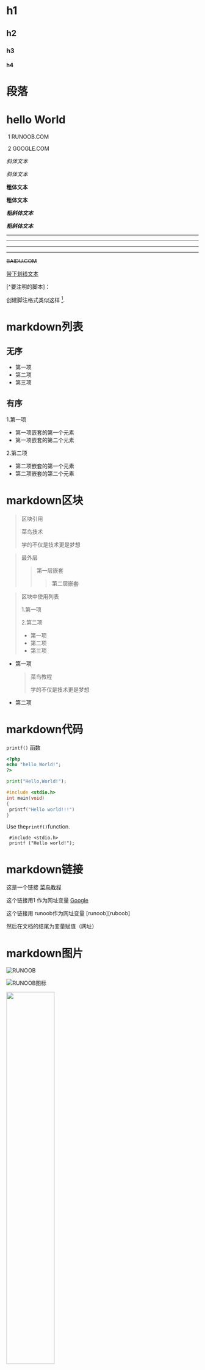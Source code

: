 # h1

## h2

### h3

#### h4

# 段落

# hello World

​         1    RUNOOB.COM   

​         2    GOOGLE.COM

*斜体文本*

_斜体文本_

**粗体文本**

__粗体文本__

***粗斜体文本***

___粗斜体文本___

***

*****

---

--------

~~BAIDU.COM~~

<u>带下划线文本</u>

[^要注明的脚本]：

创建脚注格式类似这样 [^RUNOOB].

[^RUNOOB ]: 菜鸟教程 -- 学的不仅仅是技术，更是梦想！！！

# markdown列表

##  无序

* 第一项
* 第二项
* 第三项

## 有序

1.第一项

- 第一项嵌套的第一个元素
- 第一项嵌套的第二个元素

2.第二项

- 第二项嵌套的第一个元素
- 第二项嵌套的第二个元素





# markdown区块

> 区块引用
>
> 菜鸟技术
>
> 学的不仅是技术更是梦想

> 最外层
>
> > 第一层嵌套
> >
> > > 第二层嵌套

> 区块中使用列表
>
> 1.第一项
>
> 2.第二项
>
> + 第一项
> + 第二项
> + 第三项

* 第一项

  > 菜鸟教程
  >
  > 学的不仅是技术更是梦想   

* 第二项



# markdown代码

 `printf()` 函数

```php
<?php
echo "hello World!";
?>
```

``` python
print("Hello,World!");
```

```c
#include <stdio.h>
int main(void)
{
 printf("Hello world!!!")
}
```

<p>Use the<code>printf()</code>function.</p>	

     #include <stdio.h>
     printf ("Hello world!");
  





# markdown链接

这是一个链接  [菜鸟教程](https://www.runoob.com)

这个链接用1 作为网址变量 [Google][1]

这个链接用 runoob作为网址变量 [runoob][ruboob]

然后在文档的结尾为变量赋值（网址）

[1]:http://www.google.com/
[runoob]:http://www.runoob.com/

# markdown图片

![RUNOOB](http://static.runoob.com/images/runoob-logo.png)

![RUNOOB图标](http://static.runoob.com/images/runoob-logo.png "RUNOOB")

[1]: http://static.runoob.com/images.runoob-lugo.png

<img src="http://static.runoob.com/images/runoob-logo.png" width="50%">



# markdown表格

| 表头   | 表头   |
| :----- | ------ |
| 单元格 | 单元格 |
|        |        |



# markdown高级技巧

使用 <kbd>ctrl</kbd>+<kbd>Alt</kbd>+<kbd>Del</kbd> 重启电脑

**文本加粗**

\*\*正常显示 \*

#公式

E \approx mc^2


































​                                                                                                                                                                    







